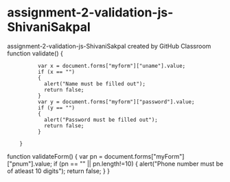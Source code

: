 # assignment-2-validation-js-ShivaniSakpal
assignment-2-validation-js-ShivaniSakpal created by GitHub Classroom
function validate()
        {
            
              var x = document.forms["myform"]["uname"].value;
              if (x == "")
              {
                alert("Name must be filled out");
                return false;
              }
              var y = document.forms["myform"]["password"].value;
              if (y == "")
              {
                alert("Password must be filled out");
                return false;
              }
            
        }
function validateForm()
        {
              var pn = document.forms["myForm"]["pnum"].value;
              if (pn == "" || pn.length!=10)
              {
                alert("Phone number must be of atleast 10 digits");
                return false;
              }
        }
        
